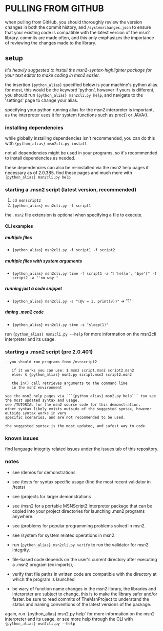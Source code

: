 
# PULLING FROM GITHUB

when pulling from GitHub, you should thoroughly review the version changes in both the commit history, and ```/system/changes.json``` to ensure that your existing code is compatible with the latest version of the msn2 library. commits are made often, and this only emphasizes the importance of reviewing the changes made to the library.

## setup

*It's heavily suggested to install the msn2-syntax-highlighter package for your text editor to make coding in msn2 easier.*

the insertion ```{python_alias}``` specified below is your machine's python alias.
for most, this would be the keyword 'python', however if yours is different, you should run
`{python_alias} msn2cli.py help`, and navigate to the 'settings' page to change your alias.

specifying your python running alias for the msn2 interpreter is important, as the interpreter uses it
for system functions such as proc() or JAVA().

### installing dependencies

while globally installing dependencies isn't recommended, you can do this with ```{python_alias} msn2cli.py install```

not all dependencies might be used in your programs, so it's recommended to install dependencies as needed.

these dependencies can also be re-installed via the msn2 help pages if necessary
as of 2.0.385. find these pages and much more with ```{python_alias} msn2cli.py help```

### starting a .msn2 script (latest version, recommended)

1. ```cd msnscript2```
2. ```{python_alias} msn2cli.py -f script1```

the ```.msn2``` file extension is optional when specifying a file to execute.

#### CLI examples

##### multiple files

- ```{python_alias} msn2cli.py -f script1 -f script2```

##### multiple files with system arguments

- ```{python_alias} msn2cli.py time -f script1 -a "['hello', 'bye']" -f script2 -a "'no way'"```

##### running just a code snippet

- ```{python_alias} msn2cli.py -s "(@v = 1, print(v))"``` -> "1"

##### timing .msn2 code

- ```{python_alias} msn2cli.py time -s "sleep(1)"```

run ```{python_alias} msn2cli.py --help``` for more information on the msn2cli interpreter and its usage.

### starting a .msn2 script (pre 2.0.401)

    - you should run programs from /msnscript2

       if it works you can use: $ msn2 script.msn2 script2.msn2
       else: $ {python_alias} msn2.py script.msn2 script2.msn2

       the in() call retrieves arguments to the command line
       in the msn2 environment

    see the msn2 help pages via ```{python_alias} msn2.py help``` too see the most updated syntax and usage.
    see /TUTORIAL for the msn2 source code for this demonstration.
    other syntax likely exists outside of the suggested syntax, however outside syntax works in very
    specific scenarios, and are not recommended to be used. 

    the suggested syntax is the most updated, and safest way to code.

### known issues

find language integrity related issues under the issues tab of this repository.

### notes

- see /demos for demonstrations
- see /tests for syntax specific usage (find the most recent validator in /tests)
- see /projects for larger demonstrations
- see /msn2 for a portable MSNScript2 Interpreter package that can be copied
    into your project directories for launching .msn2 programs anywhere.
- see /problems for popular programming problems solved in msn2.
- see /system for system related operations in msn2.

- run ```{python_alias} msn2cli.py verify``` to run the validator for msn2 integrity.

- file-based code depends on the user's current directory after executing a .msn2 program (ex imports),
- verify that file paths in written code are compatible with the directory at which the program is launched

- be wary of function name changes in the msn2 library, the libraries and interpreter are subject to change,
this is to make the library safer and/or faster. be sure to read commits of TheMsnProject
to understand the status and naming conventions of the latest versions of the package.

again, run '{python_alias} msn2.py help' for more information on the msn2 interpreter and its usage,
or see more help through the CLI with ```{python_alias} msn2cli.py --help```
